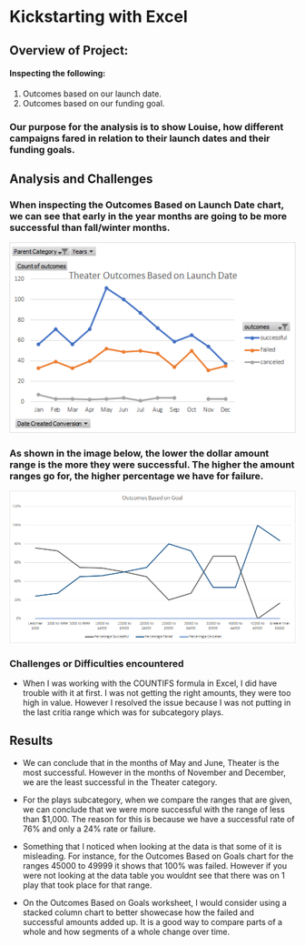 
# Kickstarting with Excel

## Overview of Project:
#### Inspecting the following: 
1. Outcomes based on our launch date.
2. Outcomes based on our funding goal.

### Our purpose for the analysis is to show Louise, how different campaigns fared in relation to their launch dates and their funding goals. 

## Analysis and Challenges

### When inspecting the Outcomes Based on Launch Date chart, we can see that early in the year months are going to be more successful than fall/winter months. 


![Theater_Outcomes_vs_Launch](https://github.com/mckenziekkilburn/kickstarter-analysis/blob/master/resources/Theater_Outcomes_vs_Launch.png)


### As shown in the image below, the lower the dollar amount range is the more they were successful. The higher the amount ranges go for, the higher percentage we have for failure. 

![Outcomes_VS_Goals](https://github.com/mckenziekkilburn/kickstarter-analysis/blob/master/resources/Outcomes_VS_Goals.png)


### Challenges or Difficulties encountered
- When I was working with the COUNTIFS formula in Excel, I did have trouble with it at first. I was not getting the right amounts, they were too high in value.  However I resolved the issue because I was not putting in the last critia range which was for subcategory plays. 

## Results

- We can conclude that in the months of May and June, Theater is the most successful. However in the months of November and December, we are the least successful in the Theater category. 

- For the plays subcategory, when we compare the ranges that are given, we can conclude that we were more successful with the range of less than $1,000. The reason for this is because we have a successful rate of 76% and only a 24% rate or failure.   

- Something that I noticed when looking at the data is that some of it is misleading. For instance, for the Outcomes Based on Goals chart for the ranges 45000 to 49999 it shows that 100% was failed. However if you were not looking at the data table you wouldnt see that there was on 1 play that took place for that range. 

- On the Outcomes Based on Goals worksheet, I would consider using a stacked column chart to better showecase how the failed and successful amounts added up. It is a good way to compare parts of a whole and how segments of a whole change over time. 
